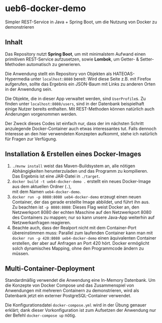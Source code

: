 # ueb6-docker-demo
Simpler REST-Service in Java + Spring Boot, um die Nutzung von Docker zu demonstrieren

## Inhalt
Das Repository nutzt **Spring Boot**, um mit minimalstem Aufwand einen primitiven REST-Service aufzusetzen, sowie
**Lombok**, um Getter- & Setter-Methoden automatisch zu generieren.

Die Anwendung stellt ein Repository von Objekten als HATEOAS-Hypermedia unter `localhost:8080` bereit: Wird diese Seite
z.B. mit Firefox aufgerufen, sollte das Ergebnis ein JSON-Baum mit Links zu anderen Orten in der Anwendung sein.

Die Objekte, die in dieser App verwaltet werden, sind `UserProfile`s. Zu finden unter `localhost:8080/users`,
sind in der Datenbank beispielhaft einige Nutzer bereits enthalten. Mit REST-Methoden können natürlich auch
Änderungen vorgenommen werden.

Der Zweck dieses Codes ist einfach nur, dass der im nächsten Schritt anzulegende Docker-Container auch etwas interessantes tut.
Falls dennoch Interesse an den hier verwendeten Konzepten aufkommt, stehe ich natürlich für Fragen zur Verfügung.

## Installation & Erstellen eines Docker-Images
1. `./mvnw install` weist das Maven-Buildsystem an, alle nötigen Abhängigkeiten herunterzuladen
   und das Programm zu kompilieren.  
   Das Ergebnis ist eine JAR-Datei in `./target`.
2. `docker build -t ueb4-docker-demo .` erstellt ein neues Docker-Image aus dem aktuellen Ordner (`.`),  
   mit dem Namen `ueb4-docker-demo`.
3. `docker run -p 8080:8080 ueb4-docker-demo` erzeugt einen neuen Container, der das gerade erstellte
   Image abbildet, und führt ihn aus.  
   Zu beachten ist `-p 8080:8080`: Dieses Flag weist Docker an, den Netzwerkport 8080 der echten Maschine auf den
   Netzwerkport 8080 des Containers zu mappen; nur so kann unsere Java-App weiterhin auf Netzwerkanfragen reagieren.
4. Beachte auch, dass der Realport nicht mit dem Container-Port übereinstimmen muss: Parallel zum laufenden Container
   kann man mit `docker run -p 420:8080 ueb4-docker-demo` einen äquivalenten Container erstellen, der aber auf
   Anfragen an Port 420 hört. Docker ermöglicht solch dynamisches Mapping, ohne den Programmcode ändern zu müssen.

## Multi-Container-Deployment
Standardmäßig verwendet die Anwendung eine In-Memory Datenbank. Um die Konzepte von Docker Compose
und das Zusammenspiel von Anwendungen mit mehreren Containern zu demonstrieren, wird als Datenbank jetzt ein
externer PostgreSQL-Container verwendet.

Die Konfigurationsdatei `docker-compose.yml` wird in der Übung genauer erklärt; dank dieser Vorkonfiguration ist
zum Aufsetzen der Anwendung nur der Befehl `docker-compose up` nötig.